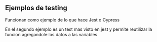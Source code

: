 ## Ejemplos de testing

Funcionan como ejemplo de lo que hace Jest o Cypress 

En el segundo ejemplo es un test mas visto en jest y permite reutilizar la funcion agregandole los datos a las variables 